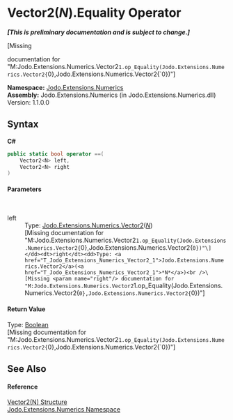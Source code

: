 # Vector2(*N*).Equality Operator 
 _**\[This is preliminary documentation and is subject to change.\]**_

\[Missing <summary> documentation for "M:Jodo.Extensions.Numerics.Vector2`1.op_Equality(Jodo.Extensions.Numerics.Vector2{`0},Jodo.Extensions.Numerics.Vector2{`0})"\]

**Namespace:**&nbsp;<a href="N_Jodo_Extensions_Numerics">Jodo.Extensions.Numerics</a><br />**Assembly:**&nbsp;Jodo.Extensions.Numerics (in Jodo.Extensions.Numerics.dll) Version: 1.1.0.0

## Syntax

**C#**<br />
``` C#
public static bool operator ==(
	Vector2<N> left,
	Vector2<N> right
)
```


#### Parameters
&nbsp;<dl><dt>left</dt><dd>Type: <a href="T_Jodo_Extensions_Numerics_Vector2_1">Jodo.Extensions.Numerics.Vector2</a>(<a href="T_Jodo_Extensions_Numerics_Vector2_1">*N*</a>)<br />\[Missing <param name="left"/> documentation for "M:Jodo.Extensions.Numerics.Vector2`1.op_Equality(Jodo.Extensions.Numerics.Vector2{`0},Jodo.Extensions.Numerics.Vector2{`0})"\]</dd><dt>right</dt><dd>Type: <a href="T_Jodo_Extensions_Numerics_Vector2_1">Jodo.Extensions.Numerics.Vector2</a>(<a href="T_Jodo_Extensions_Numerics_Vector2_1">*N*</a>)<br />\[Missing <param name="right"/> documentation for "M:Jodo.Extensions.Numerics.Vector2`1.op_Equality(Jodo.Extensions.Numerics.Vector2{`0},Jodo.Extensions.Numerics.Vector2{`0})"\]</dd></dl>

#### Return Value
Type: <a href="https://docs.microsoft.com/dotnet/api/system.boolean" target="_blank" rel="noopener noreferrer">Boolean</a><br />\[Missing <returns> documentation for "M:Jodo.Extensions.Numerics.Vector2`1.op_Equality(Jodo.Extensions.Numerics.Vector2{`0},Jodo.Extensions.Numerics.Vector2{`0})"\]

## See Also


#### Reference
<a href="T_Jodo_Extensions_Numerics_Vector2_1">Vector2(N) Structure</a><br /><a href="N_Jodo_Extensions_Numerics">Jodo.Extensions.Numerics Namespace</a><br />